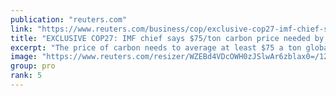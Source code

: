 ```yaml
---
publication: "reuters.com"
link: "https://www.reuters.com/business/cop/exclusive-cop27-imf-chief-says-75ton-carbon-price-needed-by-2030-2022-11-07/"
title: "EXCLUSIVE COP27: IMF chief says $75/ton carbon price needed by 2030"
excerpt: "The price of carbon needs to average at least $75 a ton globally by the end of the decade for global climate goals to succeed, the head of the International Monetary Fund told Reuters."
image: "https://www.reuters.com/resizer/WZEBd4VDcOWH0zJSlwAr6zblax0=/1200x628/smart/filters:quality(80)/cloudfront-us-east-2.images.arcpublishing.com/reuters/PAOZYTK7CZODXNIKXEEF2USHG4.jpg"
group: pro
rank: 5
---
```

